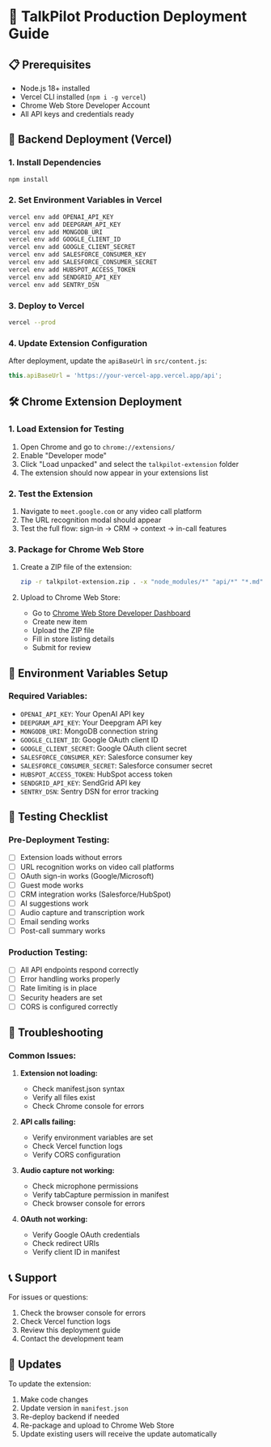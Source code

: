 # 🚀 TalkPilot Production Deployment Guide

## 📋 Prerequisites

- Node.js 18+ installed
- Vercel CLI installed (`npm i -g vercel`)
- Chrome Web Store Developer Account
- All API keys and credentials ready

## 🔧 Backend Deployment (Vercel)

### 1. Install Dependencies
```bash
npm install
```

### 2. Set Environment Variables in Vercel
```bash
vercel env add OPENAI_API_KEY
vercel env add DEEPGRAM_API_KEY
vercel env add MONGODB_URI
vercel env add GOOGLE_CLIENT_ID
vercel env add GOOGLE_CLIENT_SECRET
vercel env add SALESFORCE_CONSUMER_KEY
vercel env add SALESFORCE_CONSUMER_SECRET
vercel env add HUBSPOT_ACCESS_TOKEN
vercel env add SENDGRID_API_KEY
vercel env add SENTRY_DSN
```

### 3. Deploy to Vercel
```bash
vercel --prod
```

### 4. Update Extension Configuration
After deployment, update the `apiBaseUrl` in `src/content.js`:
```javascript
this.apiBaseUrl = 'https://your-vercel-app.vercel.app/api';
```

## 🛠️ Chrome Extension Deployment

### 1. Load Extension for Testing
1. Open Chrome and go to `chrome://extensions/`
2. Enable "Developer mode"
3. Click "Load unpacked" and select the `talkpilot-extension` folder
4. The extension should now appear in your extensions list

### 2. Test the Extension
1. Navigate to `meet.google.com` or any video call platform
2. The URL recognition modal should appear
3. Test the full flow: sign-in → CRM → context → in-call features

### 3. Package for Chrome Web Store
1. Create a ZIP file of the extension:
   ```bash
   zip -r talkpilot-extension.zip . -x "node_modules/*" "api/*" "*.md" ".env*"
   ```

2. Upload to Chrome Web Store:
   - Go to [Chrome Web Store Developer Dashboard](https://chrome.google.com/webstore/devconsole/)
   - Create new item
   - Upload the ZIP file
   - Fill in store listing details
   - Submit for review

## 🔐 Environment Variables Setup

### Required Variables:
- `OPENAI_API_KEY`: Your OpenAI API key
- `DEEPGRAM_API_KEY`: Your Deepgram API key
- `MONGODB_URI`: MongoDB connection string
- `GOOGLE_CLIENT_ID`: Google OAuth client ID
- `GOOGLE_CLIENT_SECRET`: Google OAuth client secret
- `SALESFORCE_CONSUMER_KEY`: Salesforce consumer key
- `SALESFORCE_CONSUMER_SECRET`: Salesforce consumer secret
- `HUBSPOT_ACCESS_TOKEN`: HubSpot access token
- `SENDGRID_API_KEY`: SendGrid API key
- `SENTRY_DSN`: Sentry DSN for error tracking

## 🧪 Testing Checklist

### Pre-Deployment Testing:
- [ ] Extension loads without errors
- [ ] URL recognition works on video call platforms
- [ ] OAuth sign-in works (Google/Microsoft)
- [ ] Guest mode works
- [ ] CRM integration works (Salesforce/HubSpot)
- [ ] AI suggestions work
- [ ] Audio capture and transcription work
- [ ] Email sending works
- [ ] Post-call summary works

### Production Testing:
- [ ] All API endpoints respond correctly
- [ ] Error handling works properly
- [ ] Rate limiting is in place
- [ ] Security headers are set
- [ ] CORS is configured correctly

## 🚨 Troubleshooting

### Common Issues:

1. **Extension not loading:**
   - Check manifest.json syntax
   - Verify all files exist
   - Check Chrome console for errors

2. **API calls failing:**
   - Verify environment variables are set
   - Check Vercel function logs
   - Verify CORS configuration

3. **Audio capture not working:**
   - Check microphone permissions
   - Verify tabCapture permission in manifest
   - Check browser console for errors

4. **OAuth not working:**
   - Verify Google OAuth credentials
   - Check redirect URIs
   - Verify client ID in manifest

## 📞 Support

For issues or questions:
1. Check the browser console for errors
2. Check Vercel function logs
3. Review this deployment guide
4. Contact the development team

## 🔄 Updates

To update the extension:
1. Make code changes
2. Update version in `manifest.json`
3. Re-deploy backend if needed
4. Re-package and upload to Chrome Web Store
5. Update existing users will receive the update automatically
